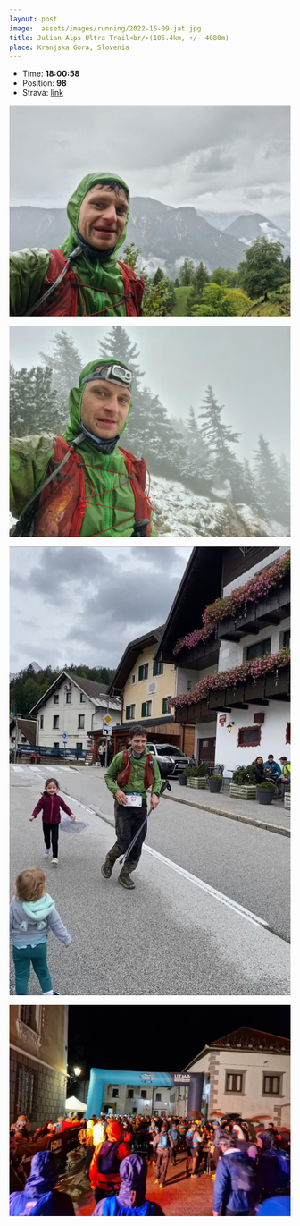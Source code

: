 ```yaml
---
layout: post
image:  assets/images/running/2022-16-09-jat.jpg
title: Julian Alps Ultra Trail<br/>(105.4km, +/- 4080m)
place: Kranjska Gora, Slovenia
---
```


- Time: **18:00:58**
- Position: **98**
- Strava: [link](https://www.strava.com/activities/7825750577)

![Me](/assets/images/running/2022-16-09-jat-me.jpg)

![Me](/assets/images/running/2022-16-09-jat-me-2.jpg)

![Me](/assets/images/running/2022-16-09-jat-me-3.jpg)

![Me](/assets/images/running/2022-16-09-jat-me-4.jpg)
